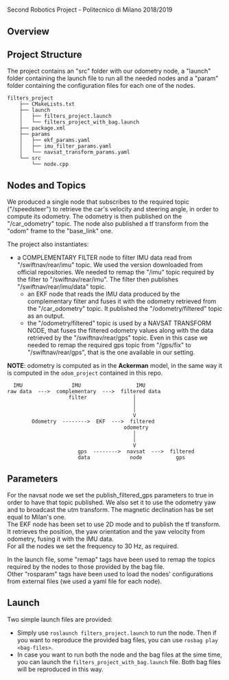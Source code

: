 ﻿# 
Second Robotics Project - Politecnico di Milano 2018/2019  

## Overview

## Project Structure
The project contains an "src" folder with our odometry node, a "launch" folder containing the launch file to run all the needed nodes and a "param" folder containing the configuration files for each one of the nodes.

```
filters_project
    ├── CMakeLists.txt
    ├── launch
    │   ├── filters_project.launch
    │   └── filters_project_with_bag.launch
    ├── package.xml
    ├── params
    │   ├── ekf_params.yaml
    │   ├── imu_filter_params.yaml
    │   └── navsat_transform_params.yaml
    └── src
        └── node.cpp
```

## Nodes and Topics
We produced a single node that subscribes to the required topic ("/speedsteer") to retrieve the car's velocity and steering angle, in order to compute its odometry. The odometry is then published on the "/car_odometry" topic. 
The node also published a tf transform from the "odom" frame to the "base_link" one.  
  
The project also instantiates:
  * a COMPLEMENTARY FILTER node to filter IMU data read from "/swiftnav/rear/imu" topic. We used the version downloaded from official repositories. We needed to remap the "/imu" topic required by the filter to "/swiftnav/rear/imu". The filter then publishes "/swiftnav/rear/imu/data" topic. 
	* an EKF node that reads the IMU data produced by the complementary filter and fuses it with the odometry retrieved from the "/car_odometry" topic. It published the "/odometry/filtered" topic as an output.
	* the "/odometry/filtered" topic is used by a NAVSAT TRANSFORM NODE, that fuses the filtered odometry values along with the data retrieved by the "/swiftnav/rear/gps" topic. Even in this case we needed to remap the required gps topic from "/gps/fix" to "/swiftnav/rear/gps", that is the one available in our setting.  
  
**NOTE**: odometry is computed as in the **Ackerman** model, in the same way it is computed in the `odom_project` contained in this repo. 

```
  IMU                IMU                  IMU  
raw data  --->  complementary  --->  filtered data
                    filter               │
                                         │
                                         │
                                         V
	    Odometry  -------->  EKF  --->  filtered 
                                      odometry
                                         │
                                         │
                                         V
                       gps  -------->  navsat  --->  filtered
                       data             node           gps
```

## Parameters
For the navsat node we set the publish_filtered_gps parameters to true in order to have that topic published. We also set it to use the odometry yaw and to broadcast the utm transform. The magnetic declination has be set equal to Milan's one.  
The EKF node has been set to use 2D mode and to publish the tf transform. It retrieves the position, the yaw orientation and the yaw velocity from odometry, fusing it with the IMU data.  
For all the nodes we set the frequency to 30 Hz, as required.  
  
In the launch file, some "remap" tags have been used to remap the topics required by the nodes to those provided by the bag file.  
Other "rosparam" tags have been used to load the nodes' configurations from external files (we used a yaml file for each node).  

## Launch
Two simple launch files are provided: 
  * Simply use `roslaunch filters_project.launch` to run the node. Then if you want to reproduce the provided bag files, you can use `rosbag play <bag-files>`.
  * In case you want to run both the node and the bag files at the sime time, you can launch the `filters_project_with_bag.launch` file. Both bag files will be reproduced in this way.  

















